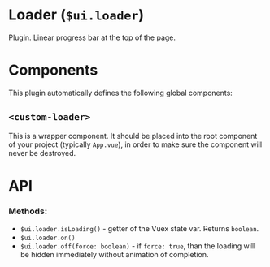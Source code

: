 # Loader (`$ui.loader`)

Plugin. Linear progress bar at the top of the page.


# Components

This plugin automatically defines the following global components:

## `<custom-loader>`
This is a wrapper component. It should be placed into the root component of your
project (typically `App.vue`), in order to make sure the component will never be
destroyed.


# API

### Methods:
- `$ui.loader.isLoading()` - getter of the Vuex state var. Returns `boolean`.
- `$ui.loader.on()`
- `$ui.loader.off(force: boolean)` - if `force: true`, than the loading will be
hidden immediately without animation of completion.
